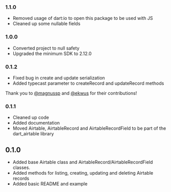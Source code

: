 ### 1.1.0

- Removed usage of dart:io to open this package to be used with JS
- Cleaned up some nullable fields

### 1.0.0

- Converted project to null safety
- Upgraded the minimum SDK to 2.12.0

### 0.1.2

- Fixed bug in create and update serialization
- Added typecast parameter to createRecord and updateRecord methods

Thank you to [@magnussp](https://github.com/magnussp) and [@ekwus](https://github.com/ekwus) for their
contributions!

### 0.1.1

- Cleaned up code
- Added documentation
- Moved Airtable, AirtableRecord and AirtableRecordField to be part of the dart_airtable library

## 0.1.0

- Added base Airtable class and AirtableRecord/AirtableRecordField classes.
- Added methods for listing, creating, updating and deleting Airtable records
- Added basic README and example
